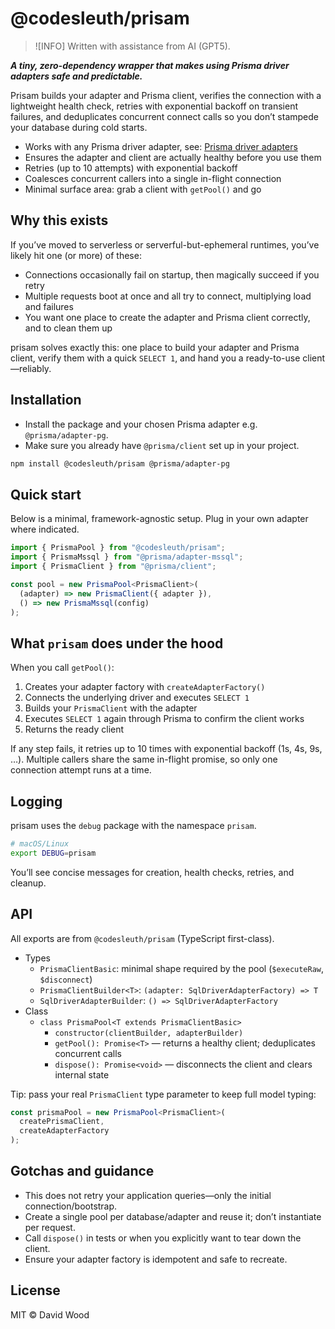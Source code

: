 # @codesleuth/prisam

> ![INFO]
> Written with assistance from AI (GPT5).

**_A tiny, zero-dependency wrapper that makes using Prisma driver adapters safe and predictable._**

Prisam builds your adapter and Prisma client, verifies the connection with a lightweight health check, retries with exponential backoff on transient failures, and deduplicates concurrent connect calls so you don’t stampede your database during cold starts.

- Works with any Prisma driver adapter, see: [Prisma driver adapters](https://www.prisma.io/docs/orm/overview/databases/database-drivers#database-driver-adapters)
- Ensures the adapter and client are actually healthy before you use them
- Retries (up to 10 attempts) with exponential backoff
- Coalesces concurrent callers into a single in-flight connection
- Minimal surface area: grab a client with `getPool()` and go

## Why this exists

If you’ve moved to serverless or serverful-but-ephemeral runtimes, you’ve likely hit one (or more) of these:

- Connections occasionally fail on startup, then magically succeed if you retry
- Multiple requests boot at once and all try to connect, multiplying load and failures
- You want one place to create the adapter and Prisma client correctly, and to clean them up

prisam solves exactly this: one place to build your adapter and Prisma client, verify them with a quick `SELECT 1`, and hand you a ready-to-use client—reliably.

## Installation

- Install the package and your chosen Prisma adapter e.g. `@prisma/adapter-pg`.
- Make sure you already have `@prisma/client` set up in your project.

```sh
npm install @codesleuth/prisam @prisma/adapter-pg
```

## Quick start

Below is a minimal, framework-agnostic setup. Plug in your own adapter where indicated.

```ts
import { PrismaPool } from "@codesleuth/prisam";
import { PrismaMssql } from "@prisma/adapter-mssql";
import { PrismaClient } from "@prisma/client";

const pool = new PrismaPool<PrismaClient>(
  (adapter) => new PrismaClient({ adapter }),
  () => new PrismaMssql(config)
);
```

## What `prisam` does under the hood

When you call `getPool()`:

1. Creates your adapter factory with `createAdapterFactory()`
2. Connects the underlying driver and executes `SELECT 1`
3. Builds your `PrismaClient` with the adapter
4. Executes `SELECT 1` again through Prisma to confirm the client works
5. Returns the ready client

If any step fails, it retries up to 10 times with exponential backoff (1s, 4s, 9s, …). Multiple callers share the same in-flight promise, so only one connection attempt runs at a time.

## Logging

prisam uses the `debug` package with the namespace `prisam`.

```sh
# macOS/Linux
export DEBUG=prisam
```

You’ll see concise messages for creation, health checks, retries, and cleanup.

## API

All exports are from `@codesleuth/prisam` (TypeScript first-class).

- Types
  - `PrismaClientBasic`: minimal shape required by the pool (`$executeRaw`, `$disconnect`)
  - `PrismaClientBuilder<T>`: `(adapter: SqlDriverAdapterFactory) => T`
  - `SqlDriverAdapterBuilder`: `() => SqlDriverAdapterFactory`
- Class
  - `class PrismaPool<T extends PrismaClientBasic>`
    - `constructor(clientBuilder, adapterBuilder)`
    - `getPool(): Promise<T>` — returns a healthy client; deduplicates concurrent calls
    - `dispose(): Promise<void>` — disconnects the client and clears internal state

Tip: pass your real `PrismaClient` type parameter to keep full model typing:

```ts
const prismaPool = new PrismaPool<PrismaClient>(
  createPrismaClient,
  createAdapterFactory
);
```

## Gotchas and guidance

- This does not retry your application queries—only the initial connection/bootstrap.
- Create a single pool per database/adapter and reuse it; don’t instantiate per request.
- Call `dispose()` in tests or when you explicitly want to tear down the client.
- Ensure your adapter factory is idempotent and safe to recreate.

## License

MIT © David Wood
